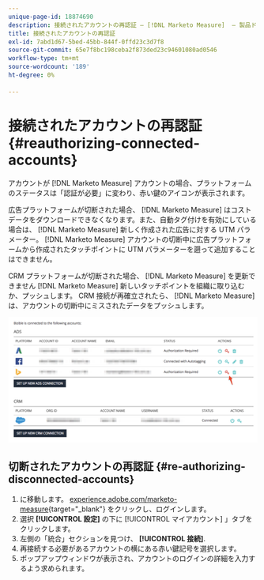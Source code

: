 ```yaml
---
unique-page-id: 18874690
description: 接続されたアカウントの再認証 — [!DNL Marketo Measure]  — 製品ドキュメント
title: 接続されたアカウントの再認証
exl-id: 7abd1d67-5bed-45bb-844f-0ffd23c3d7f8
source-git-commit: 65e7f8bc198ceba2f873ded23c94601080ad0546
workflow-type: tm+mt
source-wordcount: '189'
ht-degree: 0%

---
```


# 接続されたアカウントの再認証 {#reauthorizing-connected-accounts}

アカウントが [!DNL Marketo Measure] アカウントの場合、プラットフォームのステータスは「認証が必要」に変わり、赤い鍵のアイコンが表示されます。

広告プラットフォームが切断された場合、 [!DNL Marketo Measure] はコストデータをダウンロードできなくなります。また、自動タグ付けを有効にしている場合は、 [!DNL Marketo Measure] 新しく作成された広告に対する UTM パラメーター。 [!DNL Marketo Measure] アカウントの切断中に広告プラットフォームから作成されたタッチポイントに UTM パラメーターを遡って追加することはできません。

CRM プラットフォームが切断された場合、 [!DNL Marketo Measure] を更新できません [!DNL Marketo Measure] 新しいタッチポイントを組織に取り込むか、プッシュします。 CRM 接続が再確立されたら、 [!DNL Marketo Measure] は、アカウントの切断中にミスされたデータをプッシュします。

![](assets/1-1.png)

## 切断されたアカウントの再認証 {#re-authorizing-disconnected-accounts}

1. に移動します。 [experience.adobe.com/marketo-measure](https://experience.adobe.com/marketo-measure){target="_blank"} をクリックし、ログインします。
1. 選択 **[!UICONTROL 設定]** の下に [!UICONTROL マイアカウント] 」タブをクリックします。
1. 左側の「統合」セクションを見つけ、 **[!UICONTROL 接続]**.
1. 再接続する必要があるアカウントの横にある赤い鍵記号を選択します。
1. ポップアップウィンドウが表示され、アカウントのログインの詳細を入力するよう求められます。
